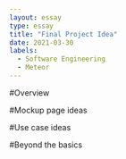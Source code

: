 ```yaml
---
layout: essay
type: essay
title: "Final Project Idea"
date: 2021-03-30
labels:
  - Software Engineering
  - Meteor
---
```


#Overview 

#Mockup page ideas

#Use case ideas

#Beyond the basics
